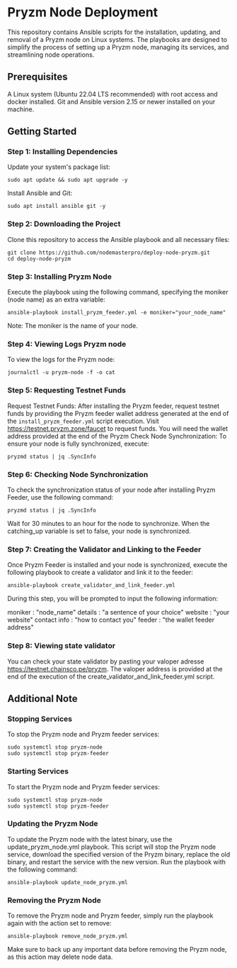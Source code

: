 # Pryzm Node Deployment
This repository contains Ansible scripts for the installation, updating, and removal of a Pryzm node on Linux systems. The playbooks are designed to simplify the process of setting up a Pryzm node, managing its services, and streamlining node operations.

## Prerequisites
A Linux system (Ubuntu 22.04 LTS recommended) with root access and docker installed.
Git and Ansible version 2.15 or newer installed on your machine.

## Getting Started

### Step 1: Installing Dependencies
Update your system's package list:

```
sudo apt update && sudo apt upgrade -y
```

Install Ansible and Git:
```
sudo apt install ansible git -y
```

### Step 2: Downloading the Project

Clone this repository to access the Ansible playbook and all necessary files:

```
git clone https://github.com/nodemasterpro/deploy-node-pryzm.git
cd deploy-node-pryzm
```

### Step 3: Installing Pryzm Node
Execute the playbook using the following command, specifying the moniker (node name) as an extra variable:

```
ansible-playbook install_pryzm_feeder.yml -e moniker="your_node_name"
```
Note: The moniker is the name of your node.


### Step 4: Viewing Logs Pryzm node
To view the logs for the Pryzm node:
```
journalctl -u pryzm-node -f -o cat
```

### Step 5: Requesting Testnet Funds
Request Testnet Funds: After installing the Pryzm feeder, request testnet funds by providing the Pryzm feeder wallet address generated at the end of the `install_pryzm_feeder.yml` script execution. Visit https://testnet.pryzm.zone/faucet to request funds. You will need the wallet address provided at the end of the Pryzm 
Check Node Synchronization: To ensure your node is fully synchronized, execute:
```
pryzmd status | jq .SyncInfo
```

### Step 6: Checking Node Synchronization
To check the synchronization status of your node after installing Pryzm Feeder, use the following command:
```
pryzmd status | jq .SyncInfo
```
Wait for 30 minutes to an hour for the node to synchronize. When the catching_up variable is set to false, your node is synchronized.

### Step 7: Creating the Validator and Linking to the Feeder
Once Pryzm Feeder is installed and your node is synchronized, execute the following playbook to create a validator and link it to the feeder:
```
ansible-playbook create_validator_and_link_feeder.yml
```
During this step, you will be prompted to input the following information:

moniker : "node_name"
details : "a sentence of your choice"
website : "your website"
contact info : "how to contact you"
feeder : "the wallet feeder address"

### Step 8: Viewing state validator

You can check your state validator by pasting your valoper adresse https://testnet.chainsco.pe/pryzm.  The valoper address is provided at the end of the execution of the create_validator_and_link_feeder.yml script.

## Additional Note

### Stopping Services
To stop the Pryzm node and Pryzm feeder services: 
```
sudo systemctl stop pryzm-node
sudo systemctl stop pryzm-feeder
```

### Starting Services
To start the Pryzm node and Pryzm feeder services: 
```
sudo systemctl stop pryzm-node
sudo systemctl stop pryzm-feeder
```

### Updating the Pryzm Node
To update the Pryzm node with the latest binary, use the update_pryzm_node.yml playbook. This script will stop the Pryzm node service, download the specified version of the Pryzm binary, replace the old binary, and restart the service with the new version. Run the playbook with the following command:

```
ansible-playbook update_node_pryzm.yml
```

### Removing the Pryzm Node
To remove the Pryzm node and Pryzm feeder, simply run the playbook again with the action set to remove:

```
ansible-playbook remove_node_pryzm.yml
```

Make sure to back up any important data before removing the Pryzm node, as this action may delete node data.